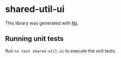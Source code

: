# shared-util-ui

This library was generated with [Nx](https://nx.dev).

## Running unit tests

Run `nx test shared-util-ui` to execute the unit tests.
